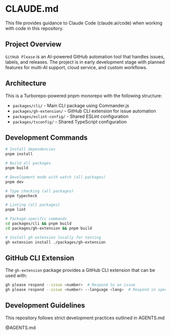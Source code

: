 # CLAUDE.md

This file provides guidance to Claude Code (claude.ai/code) when working with code in this repository.

## Project Overview

`GitHub Please` is an AI-powered GitHub automation tool that handles issues, labels, and releases. The project is in early development stage with planned features for multi-AI support, cloud service, and custom workflows.

## Architecture

This is a Turborepo-powered pnpm monorepo with the following structure:
- `packages/cli/` - Main CLI package using Commander.js
- `packages/gh-extension/` - GitHub CLI extension for issue automation
- `packages/eslint-config/` - Shared ESLint configuration
- `packages/tsconfig/` - Shared TypeScript configuration

## Development Commands

```bash
# Install dependencies
pnpm install

# Build all packages
pnpm build

# Development mode with watch (all packages)
pnpm dev

# Type checking (all packages)
pnpm typecheck

# Linting (all packages)
pnpm lint

# Package-specific commands
cd packages/cli && pnpm build
cd packages/gh-extension && pnpm build

# Install gh extension locally for testing
gh extension install ./packages/gh-extension
```

## GitHub CLI Extension

The `gh-extension` package provides a GitHub CLI extension that can be used with:
```bash
gh please respond --issue <number>  # Respond to an issue
gh please respond --issue <number> --language <lang>  # Respond in specific language
```

## Development Guidelines

This repository follows strict development practices outlined in AGENTS.md

@AGENTS.md
